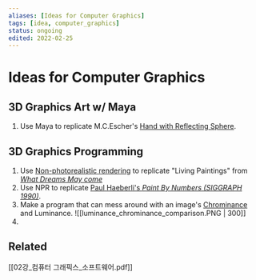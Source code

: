 ```yaml
---
aliases: [Ideas for Computer Graphics]
tags: [idea, computer_graphics]
status: ongoing
edited: 2022-02-25
---
```


# Ideas for Computer Graphics

## 3D Graphics Art w/ Maya
1. Use Maya to replicate M.C.Escher's [Hand with Reflecting Sphere](https://en.wikipedia.org/wiki/Hand_with_Reflecting_Sphere).

## 3D Graphics Programming
1. Use [Non-photorealistic rendering](https://en.wikipedia.org/wiki/Non-photorealistic_rendering) to replicate "Living Paintings" from [_What Dreams May come_](https://en.wikipedia.org/wiki/What_Dreams_May_Come_(film))
2. Use NPR to replicate [Paul Haeberli's _Paint By Numbers (SIGGRAPH 1990)_](https://graphics.stanford.edu/courses/cs248-99/haeberli/).
3. Make a program that can mess around with an image's [Chrominance](https://en.wikipedia.org/wiki/Chrominance) and Luminance. ![[luminance_chrominance_comparison.PNG | 300]]
4. 


## Related



[[02강_컴퓨터 그래픽스_소프트웨어.pdf]]